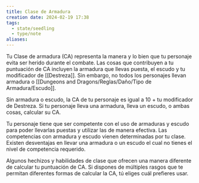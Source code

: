 ```yaml
---
title: Clase de Armadura
creation date: 2024-02-19 17:38
tags:
  - state/seedling
  - type/note
aliases:
---
```

Tu Clase de armadura (CA) representa la manera y lo bien que tu personaje evita ser herido durante el combate. Las cosas que contribuyen a tu puntuación de CA incluyen la armadura que llevas puesta, el escudo y tu modificador de [[Destreza]]. Sin embargo, no todos los personajes llevan armadura o [[Dungeons and Dragons/Reglas/Daño/Tipo de Armadura/Escudo]].

Sin armadura o escudo, la CA de tu personaje es igual a 10 + tu modificador de Destreza. Si tu personaje lleva una armadura, lleva un escudo, o ambas cosas, calcular su CA. 

Tu personaje tiene que ser competente con el uso de armaduras y escudo para poder llevarlas puestas y utilizar las de manera efectiva. Las competencias con armadura y escudo vienen determinadas por tu clase. Existen desventajas en llevar una armadura o un escudo el cual no tienes el nivel de competencia requerido.

Algunos hechizos y habilidades de clase que ofrecen una manera diferente de calcular tu puntuación de CA. Si dispones de múltiples rasgos que te permitan diferentes formas de
calcular la CA, tú eliges cuál prefieres usar.